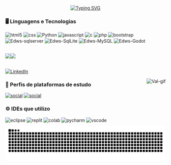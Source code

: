 

<div align="center">
  <a href="https://git.io/typing-svg">
    <img src="https://readme-typing-svg.demolab.com?font=Fira+Code&weight=500&size=22&pause=1000&color=FF00F6&center=true&vCenter=true&random=false&width=524&lines=%E2%8A%B9+Olá!+Seja+Bem-vindo!+%CB%99%E1%B5%95%CB%99+%E2%8A%B9+" alt="Typing SVG">
  </a>
</div>



### 🖥️ Linguagens e Tecnologias
<div>
    <img align="center"  alt="html5" height="30" weight="40" src="https://cdn.jsdelivr.net/gh/devicons/devicon@latest/icons/html5/html5-original-wordmark.svg" >
    <img align="center"  alt="css"  height="30" weight="40"src="https://cdn.jsdelivr.net/gh/devicons/devicon@latest/icons/css3/css3-original-wordmark.svg" >
    <img align="center"  alt="Python" height="30" weight="40"src="https://cdn.jsdelivr.net/gh/devicons/devicon@latest/icons/python/python-original.svg"/>
    <img align="center"  alt="javascript" height="30" weight="40" src="https://cdn.jsdelivr.net/gh/devicons/devicon@latest/icons/javascript/javascript-original.svg"/>
    <img align="center" alt="c" height="30" weight="40" src="https://cdn.jsdelivr.net/gh/devicons/devicon@latest/icons/c/c-original.svg"/>
    <img align="center" alt="php" height="30" weight="40"src="https://cdn.jsdelivr.net/gh/devicons/devicon@latest/icons/php/php-original.svg" />
    <img align="center" alt="bootstrap" height="30" weight="40"src="https://cdn.jsdelivr.net/gh/devicons/devicon@latest/icons/bootstrap/bootstrap-original.svg"/>
    <img align="center"  alt="Edws-sqlserver" height="30" weight="40" src="https://cdn.jsdelivr.net/gh/devicons/devicon@latest/icons/microsoftsqlserver/microsoftsqlserver-plain-wordmark.svg">
    <img align="center"  alt="Edws-SqlLite" height="30" weight="40" src="https://cdn.jsdelivr.net/gh/devicons/devicon@latest/icons/sqlite/sqlite-original.svg"/>
    <img align="center" alt="Edws-MySQL" height="30" width="40"src="https://cdn.jsdelivr.net/gh/devicons/devicon@latest/icons/mysql/mysql-original.svg"/>
    <img align="center" alt="Edws-Godot" height="30" weight="40" src="https://cdn.jsdelivr.net/gh/devicons/devicon@latest/icons/godot/godot-original.svg"/>
</div><br>

<img height="160em" src="https://github-readme-stats.vercel.app/api?username=Edws007&show_icons=false&theme=chartreuse-dark"/><img height="160em" src="https://github-readme-stats.vercel.app/api/top-langs/?username=Edws007&hide_progress=true&theme=chartreuse-dark"/>

##
[![LinkedIn](https://img.shields.io/badge/-LinkedIn-000?style=for-the-badge&logo=linkedin&logoColor=21c42c&color:FFF)](https://www.linkedin.com/in/santossilvavaleria/)
<div>
<img align="right" alt="Val-gif" height="150" weight="70" src="https://github.com/user-attachments/assets/cd41b69e-2fb8-4f4b-b6eb-0949f2d0853b">
</div>

### 📖 Perfis de plataformas de estudo
[![social](https://img.shields.io/badge/-Udemy-000?style=for-the-badge&logo=udemy&logoColor=21c42c&color:FFF)](https://www.udemy.com/user/valeria-dos-santos-silva-3/)
[![social](https://img.shields.io/badge/-Duolingo-000?style=for-the-badge&logo=Duolingo&logoColor=21c42c&color:FFF)](https://pt.duolingo.com/profile/vss2090)


### ⚙️ IDEs que utilizo
<div>
    <img align="center"  alt="eclipse" height="30" weight="40" src="https://cdn.jsdelivr.net/gh/devicons/devicon@latest/icons/eclipse/eclipse-original.svg" />
    <img align="center"  alt="replit" height="30" weight="40"src="https://cdn.jsdelivr.net/gh/devicons/devicon@latest/icons/replit/replit-original.svg" />
    <img align="center"  alt="colab" src="https://img.shields.io/badge/Colab-F9AB00?style=for-the-badge&logo=googlecolab&color=525252">
    <img align="center"  alt="pycharm" height="30" weight="40"src="https://cdn.jsdelivr.net/gh/devicons/devicon@latest/icons/pycharm/pycharm-original.svg" />
    <img align="center"  alt="vscode" height="30" weight="40" src="https://cdn.jsdelivr.net/gh/devicons/devicon@latest/icons/vscode/vscode-original.svg" />
          
</div>
          
<picture align="center">
  <source media="(prefers-color-scheme: dark)" srcset="https://raw.githubusercontent.com/Edws007//Edws007/output/github-contribution-grid-snake-dark.svg">
  <source media="(prefers-color-scheme: light)" srcset="https://raw.githubusercontent.com//Edws007//Edws007/output/github-contribution-grid-snake-dark.svg">
  <img align="center" alt="github contribution grid snake animation" src="https://raw.githubusercontent.com//Edws007//Edws007/output/github-contribution-grid-snake.svg">
</picture>

          

           
          




